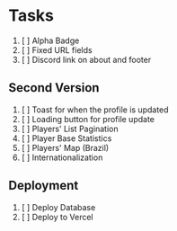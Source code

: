 # Tasks

1. [ ] Alpha Badge
2. [ ] Fixed URL fields
3. [ ] Discord link on about and footer

## Second Version

1. [ ] Toast for when the profile is updated
2. [ ] Loading button for profile update
3. [ ] Players' List Pagination
4. [ ] Player Base Statistics
5. [ ] Players' Map (Brazil)
6. [ ] Internationalization

## Deployment

1. [ ] Deploy Database
1. [ ] Deploy to Vercel
